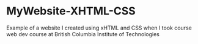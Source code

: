 MyWebsite-XHTML-CSS
===================

Example of a website I created using xHTML and CSS when I took course web dev course at British Columbia Institute of Technologies
